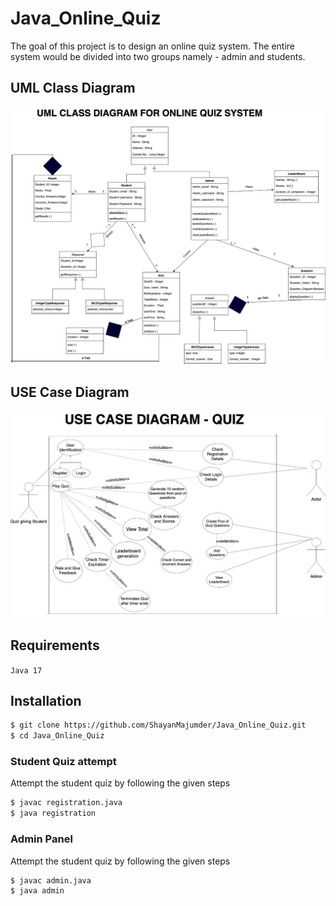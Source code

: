 # Java_Online_Quiz
The goal of this project is to design an online quiz system. The entire system would be divided into two groups namely - admin and students.

## UML Class Diagram
![](Images/UML.jfif)

## USE Case Diagram
![](Images/USECASE.jfif)
## Requirements

`Java 17`
## Installation

```bash
$ git clone https://github.com/ShayanMajumder/Java_Online_Quiz.git
$ cd Java_Online_Quiz
```



### Student Quiz attempt
Attempt the student quiz by following the given steps
```bash
$ javac registration.java
$ java registration
```
### Admin Panel
Attempt the student quiz by following the given steps
```bash
$ javac admin.java
$ java admin
```

